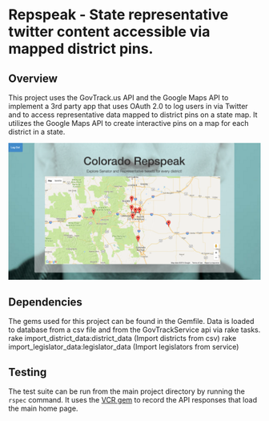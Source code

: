 # Repspeak - State representative twitter content accessible via mapped district pins.
## Overview

This project uses the GovTrack.us API and the Google Maps API to implement a 3rd party app that uses OAuth 2.0 to log users in via Twitter and to access representative data mapped to district pins on a state map. It utilizes the Google Maps API to create interactive pins on a map for each district in a state.

![Image of Home Page](/app/assets/images/Repspeak_landing.png)

## Dependencies

The gems used for this project can be found in the Gemfile. Data is loaded to database from a csv file and from the GovTrackService api via rake tasks.
rake import_district_data:district_data      (Import districts from csv)
rake import_legislator_data:legislator_data  (Import legislators from service)

## Testing

The test suite can be run from the main project directory by running the `rspec` command. It uses the [VCR gem](https://github.com/vcr/vcr) to record the API responses that load the main home page.
